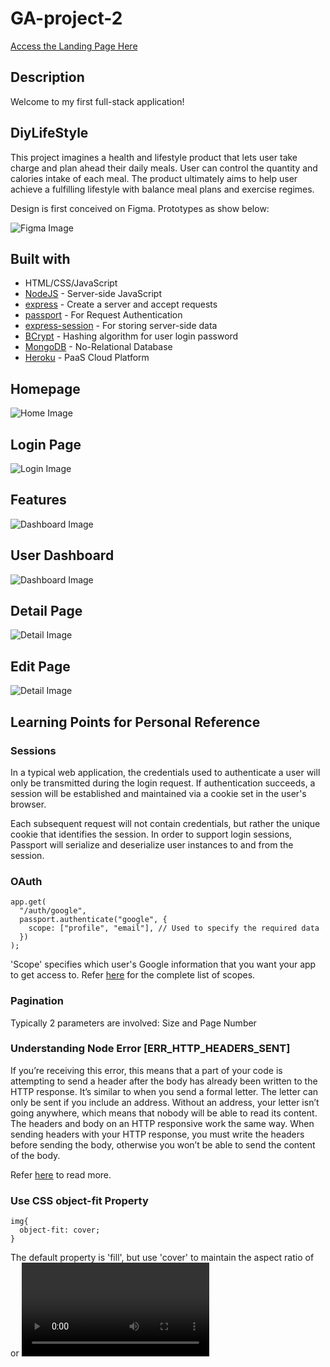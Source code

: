 # GA-project-2

[Access the Landing Page Here](https://diylifestyle.herokuapp.com/)

## Description

Welcome to my first full-stack application!

## DiyLifeStyle

This project imagines a health and lifestyle product that lets user take charge and plan ahead their daily meals. User can control the quantity and calories intake of each meal. The product ultimately aims to help user achieve a fulfilling lifestyle with balance meal plans and exercise regimes.

Design is first conceived on Figma. Prototypes as show below:

![Figma Image](/public/images/figma_prototyping.jpg)

## Built with

- HTML/CSS/JavaScript
- [NodeJS](https://nodejs.org/en/) - Server-side JavaScript
- [express](https://expressjs.com/) - Create a server and accept requests
- [passport](http://www.passportjs.org/) - For Request Authentication
- [express-session](https://www.npmjs.com/package/express-session) - For storing server-side data
- [BCrypt](https://www.heroku.com) - Hashing algorithm for user login password
- [MongoDB](https://www.mongodb.com/) - No-Relational Database
- [Heroku](https://www.heroku.com) - PaaS Cloud Platform

## Homepage

![Home Image](/public/images/homepage.jpg)

## Login Page

![Login Image](/public/images/loginpage.jpg)

## Features

![Dashboard Image](/public/images/features.jpg)

## User Dashboard

![Dashboard Image](/public/images/indexpage.jpg)

## Detail Page

![Detail Image](/public/images/detailspage.jpg)

## Edit Page

![Detail Image](/public/images/editpage.jpg)

## Learning Points for Personal Reference

### Sessions

In a typical web application, the credentials used to authenticate a user will only be transmitted during the login request. If authentication succeeds, a session will be established and maintained via a cookie set in the user's browser.

Each subsequent request will not contain credentials, but rather the unique cookie that identifies the session. In order to support login sessions, Passport will serialize and deserialize user instances to and from the session.

### OAuth

```
app.get(
  "/auth/google",
  passport.authenticate("google", {
    scope: ["profile", "email"], // Used to specify the required data
  })
);

```

'Scope' specifies which user's Google information that you want your app to get access to. Refer [here](https://developers.google.com/identity/protocols/oauth2/scopes) for the complete list of scopes.

### Pagination

Typically 2 parameters are involved: Size and Page Number

### Understanding Node Error [ERR_HTTP_HEADERS_SENT]

If you’re receiving this error, this means that a part of your code is attempting to send a header after the body has already been written to the HTTP response. It’s similar to when you send a formal letter. The letter can only be sent if you include an address. Without an address, your letter isn’t going anywhere, which means that nobody will be able to read its content. The headers and body on an HTTP responsive work the same way. When sending headers with your HTTP response, you must write the headers before sending the body, otherwise you won’t be able to send the content of the body.

Refer [here](https://www.codementor.io/@oparaprosper79/understanding-node-error-err_http_headers_sent-117mpk82z8) to read more.

### Use CSS object-fit Property

```
img{
  object-fit: cover;
}
```

The default property is 'fill', but use 'cover' to maintain the aspect ratio of <img> or <video> after you resized it to fit your dimension. 'cover' means the image will be clipped to fit. Refer [here](https://www.w3schools.com/css/css3_object-fit.asp) for more info.
